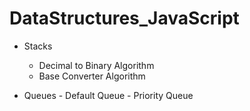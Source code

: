 # DataStructures_JavaScript

- Stacks
    - Decimal to Binary Algorithm
    - Base Converter Algorithm

- Queues
        - Default Queue
        - Priority Queue